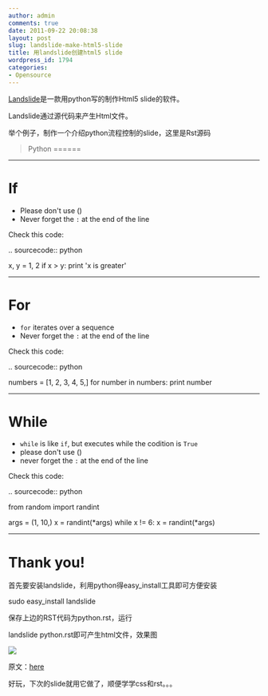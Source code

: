 ```yaml
---
author: admin
comments: true
date: 2011-09-22 20:08:38
layout: post
slug: landslide-make-html5-slide
title: 用landslide创建html5 slide
wordpress_id: 1794
categories:
- Opensource
---
```


[Landslide](https://github.com/adamzap/landslide)是一款用python写的制作Html5 slide的软件。

Landslide通过源代码来产生Html文件。<!-- more -->

举个例子，制作一个介绍python流程控制的slide，这里是Rst源码

> Python
======

--------------

If
==

* Please don't use ()
* Never forget the ``:`` at the end of the line

Check this code:

.. sourcecode:: python

x, y = 1, 2
if x > y:
print 'x is greater'

--------------

For
===

* ``for`` iterates over a sequence
* Never forget the ``:`` at the end of the line

Check this code:

.. sourcecode:: python

numbers = [1, 2, 3, 4, 5,]
for number in numbers:
print number

--------------

While
=====

* ``while`` is like ``if``, but executes while the codition is ``True``
* please don't use ()
* never forget the ``:`` at the end of the line

Check this code:

.. sourcecode:: python

from random import randint

args = (1, 10,)
x = randint(*args)
while x != 6:
x = randint(*args)

--------------

Thank you!
==========

首先要安装landslide，利用python得easy_install工具即可方便安装

sudo easy_install landslide

保存上边的RST代码为python.rst，运行

landslide python.rst即可产生html文件，效果图

[![](http://www.freetstar.com/wp-content/uploads/2011/09/1316693142881-uploadscreenshot-dot-com-1024x250.png)](http://www.freetstar.com/wp-content/uploads/2011/09/1316693142881-uploadscreenshot-dot-com.png)

原文：[here](http://f.souza.cc/2011/09/creating-html-5-slide-presentations-using-landslide/)

好玩，下次的slide就用它做了，顺便学学css和rst。。。
